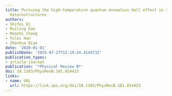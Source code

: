 ```yaml
---
title: Pursuing the high-temperature quantum anomalous Hall effect in $mathrmMnBi_2mathrmTe_4/mathrmSb_2mathrmTe_3$
  heterostructures
authors:
- Shifei Qi
- Ruiling Gao
- Maozhi Chang
- Yulei Han
- Zhenhua Qiao
date: '2020-01-01'
publishDate: '2025-07-27T12:19:24.414473Z'
publication_types:
- article-journal
publication: '*Physical Review B*'
doi: 10.1103/PhysRevB.101.014423
links:
- name: URL
  url: https://link.aps.org/doi/10.1103/PhysRevB.101.014423
---
```


